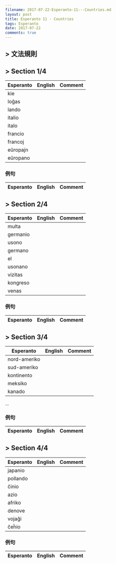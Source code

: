 ```yaml
---
filename: 2017-07-22-Esperanto-11---Countries.md
layout: post
title: Esperanto 11 - Countries
tags: Esperanto
date: 2017-07-22
comments: true
---
```


## > 文法規則

## > Section 1/4

|Esperanto|English|Comment|
|---|---|---|
|kie|||
|loĝas|||
|lando|||
|italio|||
|italo|||
|francio|||
|francoj|||
|eŭropajn|||
|eŭropano|||

### 例句

|Esperanto|English|Comment|
|---|---|---|


## > Section 2/4

|Esperanto|English|Comment|
|---|---|---|
|multa|||
|germanio|||
|usono|||
|germano|||
|el|||
|usonano|||
|vizitas|||
|kongreso|||
|venas|||



### 例句

|Esperanto|English|Comment|
|---|---|---|


## > Section 3/4

|Esperanto|English|Comment|
|---|---|---|
|nord-ameriko|||
|sud-ameriko|||
|kontinento|||
|meksiko|||
|kanado|||
...

### 例句

|Esperanto|English|Comment|
|---|---|---|


## > Section 4/4

|Esperanto|English|Comment|
|---|---|---|
|japanio|||
|pollando|||
|ĉinio|||
|azio|||
|afriko|||
|denove|||
|vojaĝi|||
|ĉeĥio|||


### 例句

|Esperanto|English|Comment|
|---|---|---|
